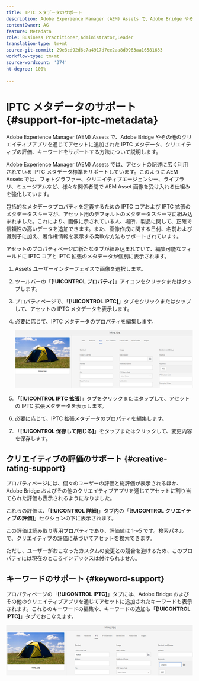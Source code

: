 ```yaml
---
title: IPTC メタデータのサポート
description: Adobe Experience Manager (AEM) Assets で、Adobe Bridge やその他のクリエイティブアプリを通じてアセットに追加された IPTC メタデータ、クリエイティブの評価、キーワードをサポートする方法について説明します。
contentOwner: AG
feature: Metadata
role: Business Practitioner,Administrator,Leader
translation-type: tm+mt
source-git-commit: 29e3cd92d6c7a4917d7ee2aa8d9963aa16581633
workflow-type: tm+mt
source-wordcount: '374'
ht-degree: 100%

---
```



# IPTC メタデータのサポート {#support-for-iptc-metadata}

Adobe Experience Manager (AEM) Assets で、Adobe Bridge やその他のクリエイティブアプリを通じてアセットに追加された IPTC メタデータ、クリエイティブの評価、キーワードをサポートする方法について説明します。

Adobe Experience Manager (AEM) Assets では、アセットの記述に広く利用されている IPTC メタデータ標準をサポートしています。このように AEM Assets では、フォトグラファー、クリエイティブエージェンシー、ライブラリ、ミュージアムなど、様々な関係者間で AEM Asset 画像を受け入れる仕組みを強化しています。

包括的なメタデータプロパティを定義するための IPTC コアおよび IPTC 拡張のメタデータスキーマが、アセット用のデフォルトのメタデータスキーマに組み込まれました。これにより、画像に示されている人、場所、製品に関して、正確で信頼性の高いデータを追加できます。また、画像作成に関する日付、名前および識別子に加え、著作権情報を表示する柔軟な方法もサポートされています。

アセットのプロパティページに新たなタブが組み込まれていて、編集可能なフィールドに IPTC コアと IPTC 拡張のメタデータが個別に表示されます。

1. Assets ユーザーインターフェイスで画像を選択します。
1. ツールバーの「**[!UICONTROL プロパティ]**」アイコンをクリックまたはタップします。
1. プロパティページで、「**[!UICONTROL IPTC]**」タブをクリックまたはタップして、アセットの IPTC メタデータを表示します。
1. 必要に応じて、IPTC メタデータのプロパティを編集します。

   ![iptc_tab](assets/iptc_tab.png)

1. 「**[!UICONTROL IPTC 拡張]**」タブをクリックまたはタップして、アセットの IPTC 拡張メタデータを表示します。
1. 必要に応じて、IPTC 拡張メタデータのプロパティを編集します。
1. 「**[!UICONTROL 保存して閉じる]**」をタップまたはクリックして、変更内容を保存します。

## クリエイティブの評価のサポート {#creative-rating-support}

プロパティページには、個々のユーザーの評価と総評価が表示されるほか、Adobe Bridge およびその他のクリエイティブアプリを通じてアセットに割り当てられた評価も表示されるようになりました。

これらの評価は、「**[!UICONTROL 詳細]**」タブ内の「**[!UICONTROL クリエイティブの評価]**」セクションの下に表示されます。

この評価は読み取り専用プロパティであり、評価値は 1～5 です。検索パネルで、クリエイティブの評価に基づいてアセットを検索できます。

ただし、ユーザーがおこなったカスタムの変更との競合を避けるため、このプロパティには現在のところインデックスは付けられません。

## キーワードのサポート {#keyword-support}

プロパティページの「**[!UICONTROL IPTC]**」タブには、Adobe Bridge およびその他のクリエイティブアプリを通じてアセットに追加されたキーワードも表示されます。これらのキーワードの編集や、キーワードの追加も「**[!UICONTROL IPTC]**」タブでおこなえます。

![keywords](assets/keywords.png)


